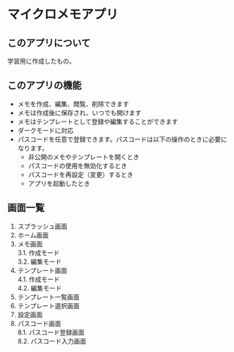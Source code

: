# マイクロメモアプリ
## このアプリについて
学習用に作成したもの。

## このアプリの機能
 - メモを作成、編集、閲覧、削除できます
 - メモは作成後に保存され、いつでも開けます
 - メモはテンプレートとして登録や編集することができます
 - ダークモードに対応
 - パスコードを任意で登録できます。パスコードは以下の操作のときに必要になります。
   - 非公開のメモやテンプレートを開くとき
   - パスコードの使用を無効化するとき
   - パスコードを再設定（変更）するとき
   - アプリを起動したとき

## 画面一覧
 1. スプラッシュ画面
 2. ホーム画面
 3. メモ画面<br>
    3.1. 作成モード<br>
    3.2. 編集モード<br>
 4. テンプレート画面<br>
    4.1. 作成モード<br>
    4.2. 編集モード<br>
 5. テンプレート一覧画面
 6. テンプレート選択画面
 7. 設定画面
 8. パスコード画面<br>
    8.1. パスコード登録画面<br>
    8.2. パスコード入力画面<br>
